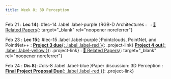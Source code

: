 ```yaml
---
title: Week 8; 3D Perception
---
```


Feb 21
: **Lec 14**{: #lec-14 .label .label-purple }RGB-D Architectures
: &nbsp;
  : [📃 Related Papers](/papers/#rgb-d-architectures){: target="_blank" rel="noopener noreferrer"}


Feb 23
: **Lec 15**{: #lec-15 .label .label-purple }Pointclouds, PointNet, and PointNet++
: [**Project 3 due**{: .label .label-red }](/projects/#project-3){: .project-link} [**Project 4 out**{: .label .label-yellow }](/projects/#project-4){: .project-link}
  : [📃 Related Papers](/papers/#pointcloud-processing){: target="_blank" rel="noopener noreferrer"}


Feb 24
: **Dis 8**{: #dis-8 .label .label-blue }Paper discussion: 3D Perception
: [**Final Project Proposal Due**{: .label .label-red }](/projects/#final-project){: .project-link}